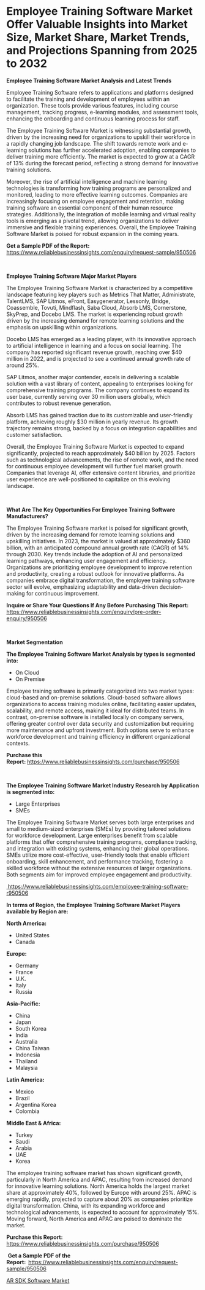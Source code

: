 <p><h1>Employee Training Software Market Offer Valuable Insights into Market Size, Market Share, Market Trends, and Projections Spanning from 2025 to 2032</h1></p><p><strong>Employee Training Software Market Analysis and Latest Trends</strong></p>
<p><p>Employee Training Software refers to applications and platforms designed to facilitate the training and development of employees within an organization. These tools provide various features, including course management, tracking progress, e-learning modules, and assessment tools, enhancing the onboarding and continuous learning process for staff.</p><p>The Employee Training Software Market is witnessing substantial growth, driven by the increasing need for organizations to upskill their workforce in a rapidly changing job landscape. The shift towards remote work and e-learning solutions has further accelerated adoption, enabling companies to deliver training more efficiently. The market is expected to grow at a CAGR of 13% during the forecast period, reflecting a strong demand for innovative training solutions. </p><p>Moreover, the rise of artificial intelligence and machine learning technologies is transforming how training programs are personalized and monitored, leading to more effective learning outcomes. Companies are increasingly focusing on employee engagement and retention, making training software an essential component of their human resource strategies. Additionally, the integration of mobile learning and virtual reality tools is emerging as a pivotal trend, allowing organizations to deliver immersive and flexible training experiences. Overall, the Employee Training Software Market is poised for robust expansion in the coming years.</p></p>
<p><strong>Get a Sample PDF of the Report:&nbsp;</strong> <a href="https://www.reliablebusinessinsights.com/enquiry/request-sample/950506?utm_campaign=2289&utm_medium=2&utm_source=Github&utm_content=ia&utm_term=06032025&utm_id=employee-training-software">https://www.reliablebusinessinsights.com/enquiry/request-sample/950506</a></p>
<p>&nbsp;</p>
<p><strong>Employee Training Software Major Market Players</strong></p>
<p><p>The Employee Training Software Market is characterized by a competitive landscape featuring key players such as Metrics That Matter, Administrate, TalentLMS, SAP Litmos, eFront, Easygenerator, Lessonly, Bridge, Coassemble, Tovuti, Mindflash, Saba Cloud, Absorb LMS, Cornerstone, SkyPrep, and Docebo LMS. The market is experiencing robust growth driven by the increasing demand for remote learning solutions and the emphasis on upskilling within organizations.</p><p>Docebo LMS has emerged as a leading player, with its innovative approach to artificial intelligence in learning and a focus on social learning. The company has reported significant revenue growth, reaching over $40 million in 2022, and is projected to see a continued annual growth rate of around 25%.</p><p>SAP Litmos, another major contender, excels in delivering a scalable solution with a vast library of content, appealing to enterprises looking for comprehensive training programs. The company continues to expand its user base, currently serving over 30 million users globally, which contributes to robust revenue generation.</p><p>Absorb LMS has gained traction due to its customizable and user-friendly platform, achieving roughly $30 million in yearly revenue. Its growth trajectory remains strong, backed by a focus on integration capabilities and customer satisfaction.</p><p>Overall, the Employee Training Software Market is expected to expand significantly, projected to reach approximately $40 billion by 2025. Factors such as technological advancements, the rise of remote work, and the need for continuous employee development will further fuel market growth. Companies that leverage AI, offer extensive content libraries, and prioritize user experience are well-positioned to capitalize on this evolving landscape.</p></p>
<p>&nbsp;</p>
<p><strong>What Are The Key Opportunities For Employee Training Software Manufacturers?</strong></p>
<p><p>The Employee Training Software market is poised for significant growth, driven by the increasing demand for remote learning solutions and upskilling initiatives. In 2023, the market is valued at approximately $360 billion, with an anticipated compound annual growth rate (CAGR) of 14% through 2030. Key trends include the adoption of AI and personalized learning pathways, enhancing user engagement and efficiency. Organizations are prioritizing employee development to improve retention and productivity, creating a robust outlook for innovative platforms. As companies embrace digital transformation, the employee training software sector will evolve, emphasizing adaptability and data-driven decision-making for continuous improvement.</p></p>
<p><strong>Inquire or Share Your Questions If Any Before Purchasing This Report:</strong> <a href="https://www.reliablebusinessinsights.com/enquiry/pre-order-enquiry/950506?utm_campaign=2289&utm_medium=2&utm_source=Github&utm_content=ia&utm_term=06032025&utm_id=employee-training-software">https://www.reliablebusinessinsights.com/enquiry/pre-order-enquiry/950506</a></p>
<p>&nbsp;</p>
<p><strong>Market Segmentation</strong></p>
<p><strong>The Employee Training Software Market Analysis by types is segmented into:</strong></p>
<p><ul><li>On Cloud</li><li>On Premise</li></ul></p>
<p><p>Employee training software is primarily categorized into two market types: cloud-based and on-premise solutions. Cloud-based software allows organizations to access training modules online, facilitating easier updates, scalability, and remote access, making it ideal for distributed teams. In contrast, on-premise software is installed locally on company servers, offering greater control over data security and customization but requiring more maintenance and upfront investment. Both options serve to enhance workforce development and training efficiency in different organizational contexts.</p></p>
<p><strong>Purchase this Report:&nbsp;</strong><a href="https://www.reliablebusinessinsights.com/purchase/950506?utm_campaign=2289&utm_medium=2&utm_source=Github&utm_content=ia&utm_term=06032025&utm_id=employee-training-software">https://www.reliablebusinessinsights.com/purchase/950506</a></p>
<p>&nbsp;</p>
<p><strong>The Employee Training Software Market Industry Research by Application is segmented into:</strong></p>
<p><ul><li>Large Enterprises</li><li>SMEs</li></ul></p>
<p><p>The Employee Training Software Market serves both large enterprises and small to medium-sized enterprises (SMEs) by providing tailored solutions for workforce development. Large enterprises benefit from scalable platforms that offer comprehensive training programs, compliance tracking, and integration with existing systems, enhancing their global operations. SMEs utilize more cost-effective, user-friendly tools that enable efficient onboarding, skill enhancement, and performance tracking, fostering a skilled workforce without the extensive resources of larger organizations. Both segments aim for improved employee engagement and productivity.</p></p>
<p><a href="https://www.reliablebusinessinsights.com/employee-training-software-r950506?utm_campaign=2289&utm_medium=2&utm_source=Github&utm_content=ia&utm_term=06032025&utm_id=employee-training-software">&nbsp;https://www.reliablebusinessinsights.com/employee-training-software-r950506</a></p>
<p><strong>In terms of Region, the Employee Training Software Market Players available by Region are:</strong></p>
<p>
    <p> <strong> North America: </strong>
        <ul>
            <li>United States</li>
            <li>Canada</li>
        </ul>
        </p> 
    <p> <strong> Europe: </strong>
        <ul>
            <li>Germany</li>
            <li>France</li>
            <li>U.K.</li>
            <li>Italy</li>
            <li>Russia</li>
        </ul>
        </p> 
    <p> <strong> Asia-Pacific: </strong>
        <ul>
            <li>China</li>
            <li>Japan</li>
            <li>South Korea</li>
            <li>India</li>
            <li>Australia</li>
            <li>China Taiwan</li>
            <li>Indonesia</li>
            <li>Thailand</li>
            <li>Malaysia</li>
        </ul>
        </p> 
    <p> <strong> Latin America: </strong>
        <ul>
            <li>Mexico</li>
            <li>Brazil</li>
            <li>Argentina Korea</li>
            <li>Colombia</li>
        </ul>
        </p> 
    <p> <strong> Middle East & Africa: </strong>
        <ul>
            <li>Turkey</li>
            <li>Saudi</li>
            <li>Arabia</li>
            <li>UAE</li>
            <li>Korea</li>
        </ul>
    </p>
    </p>
<p><p>The employee training software market has shown significant growth, particularly in North America and APAC, resulting from increased demand for innovative learning solutions. North America holds the largest market share at approximately 40%, followed by Europe with around 25%. APAC is emerging rapidly, projected to capture about 20% as companies prioritize digital transformation. China, with its expanding workforce and technological advancements, is expected to account for approximately 15%. Moving forward, North America and APAC are poised to dominate the market.</p></p>
<p><strong>Purchase this Report: </strong><a href="https://www.reliablebusinessinsights.com/purchase/950506?utm_campaign=2289&utm_medium=2&utm_source=Github&utm_content=ia&utm_term=06032025&utm_id=employee-training-software">https://www.reliablebusinessinsights.com/purchase/950506</a></p>
<p>&nbsp;<strong>Get a Sample PDF of the Report:&nbsp;&nbsp;</strong><a href="https://www.reliablebusinessinsights.com/enquiry/request-sample/950506?utm_campaign=2289&utm_medium=2&utm_source=Github&utm_content=ia&utm_term=06032025&utm_id=employee-training-software">https://www.reliablebusinessinsights.com/enquiry/request-sample/950506</a></p>
<p><strong></strong></p>
<p><p><a href="https://github.com/jerhoskinson197676/Market-Research-Report-List-1/blob/main/ar-sdk-software-market.md?utm_campaign=2289&utm_medium=2&utm_source=Github&utm_content=ia&utm_term=06032025&utm_id=employee-training-software">AR SDK Software Market</a></p></p>